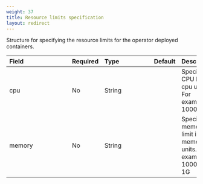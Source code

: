 ```yaml
---
weight: 37
title: Resource limits specification
layout: redirect
---
```


Structure for specifying the resource limits for the operator deployed containers.

|<div style="width:150px">Field</div>|Required|<div style="width:115px">Type</div>|Default|Description|
|:---|:---|:---|:---|:---|
|cpu|No|String||Specific CPU limit in cpu units. For example, 1000m or 1
|memory|No|String||Specific memory limit in memory units. For example, 1000M or 1G